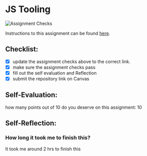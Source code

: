 JS Tooling
===================================
![Assignment Checks](https://github.com/IT3049C-Summer20/3-rock-paper-scissors-<GITHUB_USERNAME_HERE>/workflows/Assignment%20Checks/badge.svg)

Instructions to this assignment can be found [here](https://reedws.github.io/IT3049C/coursework/labs/tooling/).

## Checklist:
- [x] update the assignment checks above to the correct link.
- [x] make sure the assignment checks pass
- [x] fill out the self evaluation and Reflection
- [x] submit the repository link on Canvas

## Self-Evaluation: 
how many points out of 10 do you deserve on this assignment: 
10
## Self-Reflection:


### How long it took me to finish this?
It took me around 2 hrs to finish this